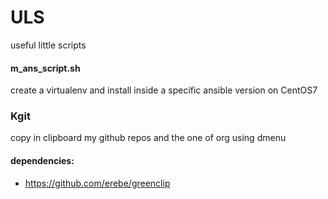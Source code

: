 # ULS
useful little scripts

#### m_ans_script.sh <ansible-version> 
create a virtualenv and install inside a specific ansible version on CentOS7

### Kgit
copy in clipboard my github repos and the one of org using dmenu
#### dependencies: 
- https://github.com/erebe/greenclip
